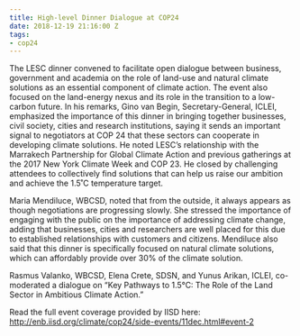 ```yaml
---
title: High-level Dinner Dialogue at COP24
date: 2018-12-19 21:16:00 Z
tags:
- cop24
---
```


The LESC dinner convened to facilitate open dialogue between business, government and academia on the role of land-use and natural climate solutions as an essential component of climate action. The event also focused on the land-energy nexus and its role in the transition to a low-carbon future. In his remarks, Gino van Begin, Secretary-General, ICLEI, emphasized the importance of this dinner in bringing together businesses, civil society, cities and research institutions, saying it sends an important signal to negotiators at COP 24 that these sectors can cooperate in developing climate solutions. He noted LESC’s relationship with the Marrakech Partnership for Global Climate Action and previous gatherings at the 2017 New York Climate Week and COP 23. He closed by challenging attendees to collectively find solutions that can help us raise our ambition and achieve the 1.5˚C temperature target.

Maria Mendiluce, WBCSD, noted that from the outside, it always appears as though negotiations are progressing slowly. She stressed the importance of engaging with the public on the importance of addressing climate change, adding that businesses, cities and researchers are well placed for this due to established relationships with customers and citizens. Mendiluce also said that this dinner is specifically focused on natural climate solutions, which can affordably provide over 30% of the climate solution. 

Rasmus Valanko, WBCSD, Elena Crete, SDSN, and Yunus Arikan, ICLEI, co-moderated a dialogue on “Key Pathways to 1.5°C: The Role of the Land Sector in Ambitious Climate Action.”

Read the full event coverage provided by IISD here: http://enb.iisd.org/climate/cop24/side-events/11dec.html#event-2